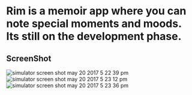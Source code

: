 # Rim is a memoir app where you can note special moments and moods. Its still on the development phase.
## ScreenShot
![simulator screen shot may 20 2017 5 22 39 pm](https://cloud.githubusercontent.com/assets/7582368/26279416/2a7872e8-3d81-11e7-8b9e-b060756880a8.png)
![simulator screen shot may 20 2017 5 23 12 pm](https://cloud.githubusercontent.com/assets/7582368/26279417/2a79dc8c-3d81-11e7-9992-fd7174b3d3d0.png)
![simulator screen shot may 20 2017 5 23 36 pm](https://cloud.githubusercontent.com/assets/7582368/26279418/2a7a6198-3d81-11e7-818d-eb1059179a0b.png)
